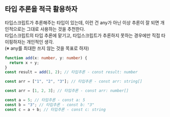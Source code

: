 ## 타입 추론을 적극 활용하자

타입스크립트가 추론해주는 타입이 있는데, 이런 건 any가 아닌 이상 추론이 잘 되면 개인적으로는 그대로 사용하는 것을 추천한다.<br />
타입스크립트의 타입 추론에 맡기고, 타입스크립트가 추론하지 못하는 경우에만 직접 타이핑하자는 개인적인 생각.<br />
(※ any를 최대한 쓰지 않는 것을 목표로 하자)

```ts
function add(x: number, y: number) {
  return x + y;
}
const result = add(1, 2); // 타입추론 - const result: number
```

```ts
const arr = ["1", "2", "3"]; // 타입추론 - const arr: string[]
```

```ts
const arr = [1, 2, 3]; // 타입추론 - const arr: number[]
```

```ts
const a = 5; // 타입추론 - const a: 5
const b = "3"; // 타입추론 - const b: "3"
const c = a + b; // 타입추론 - const c: string
```
